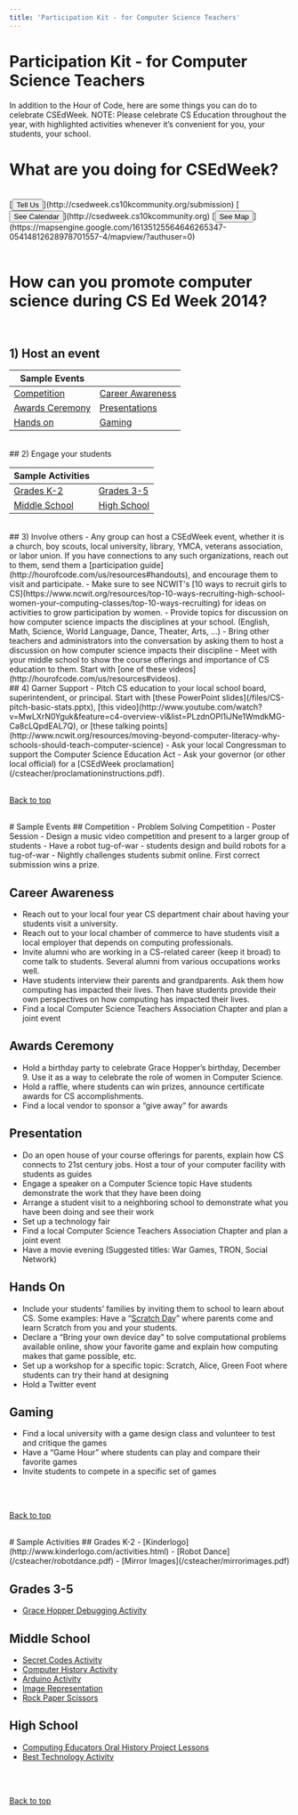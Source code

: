 ```yaml
---
title: 'Participation Kit - for Computer Science Teachers' 
---
```

# Participation Kit - for Computer Science Teachers

In addition to the Hour of Code, here are some things you can do to celebrate CSEdWeek.
NOTE: Please celebrate CS Education throughout the year, with highlighted activities whenever it’s convenient for you, your students, your school.

# What are you doing for CSEdWeek?
<br/>
[<button>Tell Us</button>](http://csedweek.cs10kcommunity.org/submission)    [<button>See Calendar</button>](http://csedweek.cs10kcommunity.org)      [<button>See Map</button>](https://mapsengine.google.com/16135125564646265347-05414812628978701557-4/mapview/?authuser=0)
<br />
<br />

# How can you promote computer science during CS Ed Week 2014?
<br />

## 1) Host an event

| Sample Events ||
|------|----------------|
| [Competition](#compete) | [Career Awareness](#career)|
| [Awards Ceremony](#awards) | [Presentations](#present) |
|[Hands on](#hands) | [Gaming](#gaming) |

<br />
## 2) Engage your students 

| Sample Activities ||
|------|----------------|
| [Grades K-2](#activities) | [Grades 3-5](#activities)
| [Middle School](#activities) | [High School](#activities) |

<br />
## 3) Involve others
- Any group can host a CSEdWeek event, whether it is a church, boy scouts, local university, library, YMCA, veterans association, or labor union. If you have connections to any such organizations, reach out to them, send them a [participation guide](http://hourofcode.com/us/resources#handouts), and encourage them to visit <http://csedweek.org> and participate.
- Make sure to see NCWIT's [10 ways to recruit girls to CS](https://www.ncwit.org/resources/top-10-ways-recruiting-high-school-women-your-computing-classes/top-10-ways-recruiting) for ideas on activities to grow participation by women.
- Provide topics for discussion on how computer science impacts the disciplines at your school. (English, Math, Science, World Language, Dance, Theater, Arts, …)
- Bring other teachers and administrators into the conversation by asking them to host a discussion on how computer science impacts their discipline
- Meet with your middle school to show the course offerings and importance of CS education to them. Start with [one of these videos](http://hourofcode.com/us/resources#videos).

<br />
## 4) Garner Support 
- Pitch CS education to your local school board, superintendent, or principal. Start with [these PowerPoint slides](/files/CS-pitch-basic-stats.pptx), [this video](http://www.youtube.com/watch?v=MwLXrN0Yguk&feature=c4-overview-vl&list=PLzdnOPI1iJNe1WmdkMG-Ca8cLQpdEAL7Q), or [these talking points](http://www.ncwit.org/resources/moving-beyond-computer-literacy-why-schools-should-teach-computer-science)
- Ask your local Congressman to support the Computer Science Education Act
- Ask your governor (or other local official) for a [CSEdWeek proclamation](/csteacher/proclamationinstructions.pdf). 
<br/>
<br/>

[Back to top](/csteacher)

<br />
# Sample Events
<a id="compete"></a>
## Competition
- Problem Solving Competition
- Poster Session 
- Design a music video competition and present to a larger group of students
- Have a robot tug-of-war - students design and build robots for a tug-of-war
- Nightly challenges students submit online. First correct submission wins a prize.

<a id="career"></a>
## Career Awareness
- Reach out to your local four year CS department chair about having your students visit a university.
- Reach out to your local chamber of commerce to have students visit a local employer that depends on computing professionals.
- Invite alumni who are working in a CS-related career (keep it broad) to come talk to students. Several alumni from various occupations works well.
- Have students interview their parents and grandparents.  Ask them how computing has impacted their lives. Then have students provide their own perspectives on how computing has impacted their lives.
- Find a local Computer Science Teachers Association Chapter and plan a joint event

<a id="awards"></a>
## Awards Ceremony
- Hold a birthday party to celebrate Grace Hopper’s birthday, December 9. Use it as a way to celebrate the role of women in Computer Science.
- Hold a raffle, where students can win prizes, announce certificate awards for CS accomplishments.
- Find a local vendor to sponsor a “give away” for awards

<a id="present"></a>
## Presentation
- Do an open house of your course offerings for parents, explain how CS connects to 21st century jobs.
Host a tour of your computer facility with students as guides 
- Engage a speaker on a Computer Science topic
Have students demonstrate the work that they have been doing 
- Arrange a student visit to a neighboring school to demonstrate what you have been doing and see their work
- Set up a technology fair
- Find a local Computer Science Teachers Association Chapter and plan a joint event
- Have a movie evening (Suggested titles: War Games, TRON, Social Network)

<a id="hands"></a>
## Hands On
- Include your students’ families by inviting them to school to learn about CS. Some examples: Have a “[Scratch Day](http://family.media.mit.edu/)”  where parents come and learn Scratch from you and your students.
- Declare a “Bring your own device day” to solve computational problems available online, show your favorite game and explain how computing makes that game possible, etc.
- Set up a workshop for a specific topic: Scratch, Alice, Green Foot where students can try their hand at designing 
- Hold a Twitter event

<a id="gaming"></a>
## Gaming
- Find a local university with a game design class and volunteer to test and critique the games
- Have a “Game Hour” where students can play and compare their favorite games
- Invite students to compete in a specific set of games
<br/>
<br/>

[Back to top](/csteacher)

<br />
<a id="activities"></a>
# Sample Activities
## Grades K-2
- [Kinderlogo](http://www.kinderlogo.com/activities.html)
- [Robot Dance](/csteacher/robotdance.pdf)
- [Mirror Images](/csteacher/mirrorimages.pdf)

## Grades 3-5
- [Grace Hopper Debugging Activity](/csteacher/gracehopperdebugging.pdf)


## Middle School
- [Secret Codes Activity](/csteacher/secretcodes.pdf)
- [Computer History Activity](/csteacher/computerhistory.pdf)
- [Arduino Activity](/csteacher/arduino.pdf)
- [Image Representation](/csteacher/imagerepresentation.pdf)
- [Rock Paper Scissors](/csteacher/rockpaperscissors.pdf)

## High School
- [Computing Educators Oral History Project Lessons](http://www.cs.southwestern.edu/OHProject/materials-overview.html)
- [Best Technology Activity](/csteacher/besttechnology.pdf) 
<br/>
<br/>

[Back to top](/csteacher)